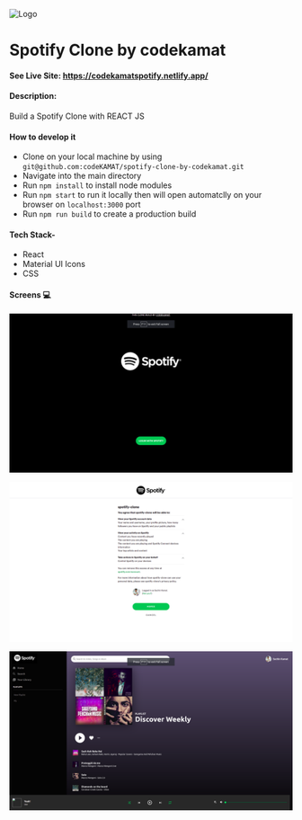 ![Logo](https://open.scdn.co/cdn/images/favicon32.a19b4f5b.png)

# Spotify Clone by codekamat

#### See Live Site: <https://codekamatspotify.netlify.app/>

#### Description:

Build a Spotify Clone with REACT JS

#### How to develop it

- Clone on your local machine by using `git@github.com:codeKAMAT/spotify-clone-by-codekamat.git`
- Navigate into the main directory
- Run `npm install` to install node modules
- Run `npm start` to run it locally then will open automatclly on your browser on `localhost:3000` port
- Run `npm run build` to create a production build

#### Tech Stack-

- React
- Material UI Icons
- CSS

#### Screens :computer:

![Technology overview](ScreenShot/Shot1.png)

![Technology overview](ScreenShot/Shot2.png)

![Technology overview](ScreenShot/Shot3.png)
